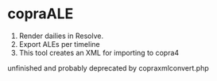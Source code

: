 # copraALE

1. Render dailies in Resolve.
2. Export ALEs per timeline
3. This tool creates an XML for importing to copra4

unfinished and probably deprecated by copraxmlconvert.php
